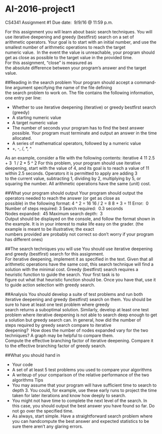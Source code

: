 # AI-2016-project1

CS4341
Assignment #1
Due date:  9/9/16 @ 11:59 p.m.

For this assignment you will learn about basic search techniques. You will use iterative
deepening and greedy (best­first) search on a set of arithmetic operators. Your goal is to start
with an initial number, and use the smallest number of arithmetic operations to reach the target
numeric value.  In the event the value is unreachable, your program should get as close as
possible to the target value in the provided time. For this assignment, “close” is measured as
the absolute difference between your program’s answer and the target value.

##Reading in the search problem
Your program should accept a command­line argument specifying the name of the file defining
the search problem to work on. The file contains the following information, one entry per line:

- Whether to use iterative deepening (iterative) or greedy best­first search (greedy)
- A starting numeric value
- A target numeric value
- The number of seconds your program has to find the best answer possible. Your
program must​ terminate and output an answer in the time allocated.
- A series of mathematical operators, followed by a numeric value
- +, -­, /, *, ^

As an example, consider a file with the following contents:
iterative
4
11
2.5
+ 3
­ 1
/ 2
* 5
^ 2
For this problem, your program should use iterative deepening, start with the value of 4, and its
goal is to reach a value of 11 within 2.5 seconds. Operators it is permitted to apply are adding 3
to the current value, subtracting 1, dividing by 2, multiplying by 5, or squaring the number. All
arithmetic operations have the same (unit) cost.

##What your program should output
Your program should output the operators needed to reach the answer (or get as close as
possible) in the following format:
4 ^ 2 = 16
16 / 2 = 8
8 + 3 = 11
Error:  0
Number of steps required: 3
Search required:  0.3 seconds
Nodes expanded:  45
Maximum search depth:  3
Output should be displayed on the console, and follow the format shown in the example. It is in
your interest to make life easy on the grader. (the example is meant to be illustrative; the exact
numbers provided are probably not correct so don’t worry if your program has different ones)

##The search techniques you will use
You should use iterative deepening and greedy (best­first) search for this assignment.
For iterative deepening, implement it as specified in the text. Given that all arithmetic
operations have the same cost, this search technique will find a solution with the minimal cost.
Greedy (best­first) search requires a heuristic function to guide the search. Your first task is to
figure out what that heuristic function should be. Once you have that, use it to guide action
selection with greedy search.

##Analysis
You should develop a suite of test problems and run both iterative deepening and greedy
(best­first) search on them. You should be sure to have at least one test problem where greedy
search returns a suboptimal solution. Similarly, develop at least one test problem where
iterative deepening is not able to search deep enough to get a solution but greedy search can.
In general, how did the number of steps required by greedy search compare to iterative
deepening?  How does the number of nodes expanded vary for the two techniques? A graph
may be helpful to compare them.
Compute the effective branching factor of iterative deepening. Compare it to the effective
branching factor of greedy search.

##What you should hand in
- Your code
- A set of at least 5 test problems you used to compare your algorithms
- A writeup of your comparison of the relative performance of the two algorithms
Tips
- You may assume that your program will have sufficient time to search to depth 3. You
could, for example, use these early runs to project the time taken for later iterations and
know how deeply to search.
- You might not have time to complete the next level of the search. In this case, you
should output the best answer you have found so far. Do not go over the specified time.
- As always, start simple. Have a straightforward search problem where you can
hand­compute the best answer and expected statistics to be sure there aren’t any
glaring errors.
